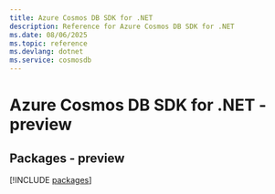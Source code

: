 ```yaml
---
title: Azure Cosmos DB SDK for .NET
description: Reference for Azure Cosmos DB SDK for .NET
ms.date: 08/06/2025
ms.topic: reference
ms.devlang: dotnet
ms.service: cosmosdb
---
```

# Azure Cosmos DB SDK for .NET - preview
## Packages - preview
[!INCLUDE [packages](cosmos-db-index.md)]